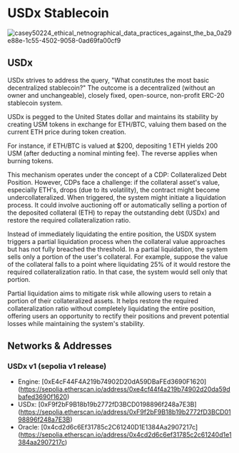 # USDx Stablecoin


![casey50224_ethical_netnographical_data_practices_against_the_ba_0a29e88e-1c55-4502-9058-0ad69fa00cf9](https://github.com/Marzel7/USDx/assets/2925473/773d39c3-65d0-4ada-9768-f72c97c32121)

## USDx

USDx strives to address the query, "What constitutes the most basic decentralized stablecoin?" The outcome is a decentralized (without an owner and unchangeable), closely fixed, open-source, non-profit ERC-20 stablecoin system.

USDx is pegged to the United States dollar and maintains its stability by creating USM tokens in exchange for ETH/BTC, valuing them based on the current ETH price during token creation.

For instance, if ETH/BTC is valued at $200, depositing 1 ETH yields 200 USM (after deducting a nominal minting fee). The reverse applies when burning tokens.

This mechanism operates under the concept of a CDP: Collateralized Debt Position. However, CDPs face a challenge: if the collateral asset's value, especially ETH's, drops (due to its volatility), the contract might become undercollateralized. When triggered, the system might initiate a liquidation process. It could involve auctioning off or automatically selling a portion of the deposited collateral (ETH) to repay the outstanding debt (USDx) and restore the required collateralization ratio.

Instead of immediately liquidating the entire position, the USDX system triggers a partial liquidation process when the collateral value approaches but has not fully breached the threshold. In a partial liquidation, the system sells only a portion of the user's collateral. For example, suppose the value of the collateral falls to a point where liquidating 25% of it would restore the required collateralization ratio. In that case, the system would sell only that portion.

Partial liquidation aims to mitigate risk while allowing users to retain a portion of their collateralized assets. It helps restore the required collateralization ratio without completely liquidating the entire position, offering users an opportunity to rectify their positions and prevent potential losses while maintaining the system's stability.

## Networks & Addresses

### USDx v1 (sepolia v1 release)

* Engine: [0xE4cF44F4A219b74902D20dA59DBaFEd3690F1620] (https://sepolia.etherscan.io/address/0xe4cf44f4a219b74902d20da59dbafed3690f1620)
* USDx: [0xF9f2bF9B18b19b2772fD3BCD0198896f248a7E3B] (https://sepolia.etherscan.io/address/0xF9f2bF9B18b19b2772fD3BCD0198896f248a7E3B)
* Oracle: [0x4cd2d6c6Ef31785c2C61240D1E1384Aa2907217c] (https://sepolia.etherscan.io/address/0x4cd2d6c6ef31785c2c61240d1e1384aa2907217c)

##



